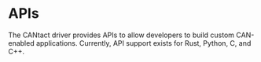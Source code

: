 # APIs

The CANtact driver provides APIs to allow developers to build custom CAN-enabled applications.
Currently, API support exists for Rust, Python, C, and C++.